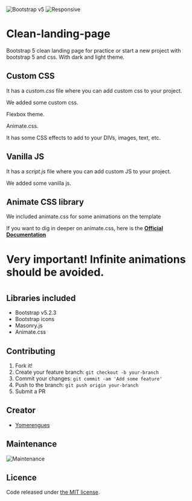 ![Bootstrap v5](https://img.shields.io/badge/Bootstrap-V5-blue)
![Responsive](https://img.shields.io/badge/Responsive-Yes-ff69b4)

# Clean-landing-page
Bootstrap 5 clean landing page for practice or start a new project with bootstrap 5 and css.
With dark and light theme.

## Custom CSS
<p>It has a <i>custom.css</i> file where you can add custom css to your project.</p>
<p>We added some custom css.</p>
<p>Flexbox theme.</p>
<p>Animate.css.</p>
<p>It has some CSS effects to add to your DIVs, images, text, etc.</p>

## Vanilla JS
<p>It has a <i>script.js</i> file where you can add custom JS to your project.</p>
<p>We added some vanilla js.</p>

## Animate CSS library
<p>We included animate.css for some animations on the template</p>
<p>If you want to dig in deeper on animate.css, here is the <a href="https://animate.style/"><b>Official Documentation</b></a></p>
<h1>Very important! Infinite animations should be avoided.<h1>

## Libraries included
* Bootstrap v5.2.3
* Bootstrap icons
* Masonry.js
* Animate.css

## Contributing

1. Fork it!
2. Create your feature branch: `git checkout -b your-branch`
3. Commit your changes: `git commit -am 'Add some feature'`
4. Push to the branch: `git push origin your-branch`
5. Submit a PR

## Creator
* <a href="https://github.com/adhirsaurio">Yomerengues</a>

## Maintenance
![Maintenance](https://img.shields.io/badge/Maintenance-Yes-brightgreen)
## Licence
Code released under [the MIT license](https://github.com/bulmatemplates/bulma-templates/blob/master/LICENSE).